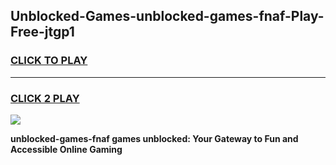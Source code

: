 
## Unblocked-Games-unblocked-games-fnaf-Play-Free-jtgp1
<h3>
<a href="https://premium76.site?title=unblocked-games-fnaf&ref=10A">CLICK TO PLAY</a></h3>
<hr>

<h3>
<a href="https://premium76.site?title=unblocked-games-fnaf&ref=10A">CLICK 2 PLAY</a>
  
</h3>

<a href="https://premium76.site?title=unblocked-games-fnaf&ref=10A"><img src="https://clearcache.store/games.png"></a>


**unblocked-games-fnaf games unblocked: Your Gateway to Fun and Accessible Online Gaming**
